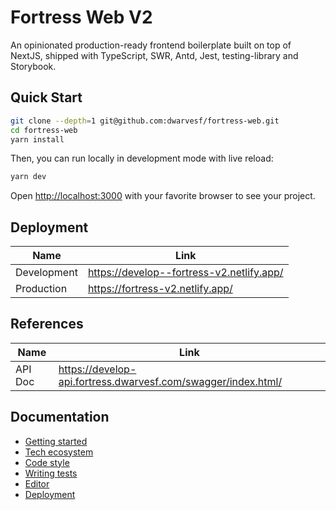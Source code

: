 # Fortress Web V2

An opinionated production-ready frontend boilerplate built on top of NextJS,
shipped with TypeScript, SWR, Antd, Jest, testing-library and Storybook.

## Quick Start

```bash
git clone --depth=1 git@github.com:dwarvesf/fortress-web.git
cd fortress-web
yarn install
```

Then, you can run locally in development mode with live reload:

```bash
yarn dev
```

Open [http://localhost:3000](http://localhost:3000) with your favorite browser
to see your project.

## Deployment

| Name        | Link                                      |
| ----------- | ----------------------------------------- |
| Development | https://develop--fortress-v2.netlify.app/ |
| Production  | https://fortress-v2.netlify.app/          |

## References

| Name    | Link                                                          |
| ------- | ------------------------------------------------------------- |
| API Doc | https://develop-api.fortress.dwarvesf.com/swagger/index.html/ |

## Documentation

- [Getting started](./docs/GETTING_STARTED.md)
- [Tech ecosystem](./docs/TECH_ECOSYSTEM.md)
- [Code style](./docs/CODE_STYLE.md)
- [Writing tests](./docs/WRITING_TEST.md)
- [Editor](./docs/EDITOR.md)
- [Deployment](./docs/DEPLOYMENT.md)
